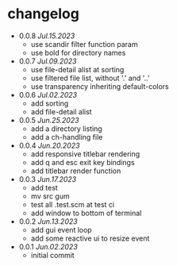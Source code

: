# changelog

 * 0.0.8 _Jul.15.2023_
   * use scandir filter function param
   * use bold for directory names
 * 0.0.7 _Jul.09.2023_
   * use file-detail alist at sorting
   * use filtered file list, without '.' and '..'
   * use transparency inheriting default-colors
 * 0.0.6 _Jul.02.2023_
   * add sorting
   * add file-detail alist
 * 0.0.5 _Jun.25.2023_
   * add a directory listing
   * add a ch-handling file
 * 0.0.4 _Jun.20.2023_
   * add responsive titlebar rendering
   * add q and esc exit key bindings
   * add titlebar render function
 * 0.0.3 _Jun.17.2023_
   * add test
   * mv src gum
   * test all .test.scm at test ci
   * add window to bottom of terminal
 * 0.0.2 _Jun.13.2023_
   * add gui event loop
   * add some reactive ui to resize event
 * 0.0.1 _Jun.02.2023_
   * initial commit
